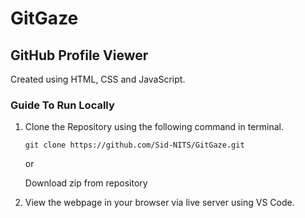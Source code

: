 # GitGaze

## GitHub Profile Viewer

Created using HTML, CSS and JavaScript.

### Guide To Run Locally

1. Clone the Repository using the following command in terminal.

   ```
   git clone https://github.com/Sid-NITS/GitGaze.git
   ```
   or

    Download zip from repository

2. View the webpage in your browser via live server using VS Code.
